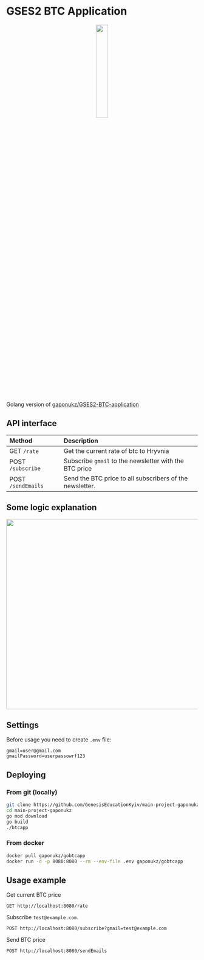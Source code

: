 # GSES2 BTC Application

<p align="center" width="100%">
    <img width="25%" src="https://github.com/gaponukz/golang-btcapp/assets/49754258/a68fe726-1067-4dcd-ae07-0973d7437ddb">
</p>

Golang version of [gaponukz/GSES2-BTC-application](https://github.com/gaponukz/GSES2-BTC-application)

## API interface
| Method | Description |
| :--- | :--- |
| GET `/rate` | Get the current rate of btc to Hryvnia |
| POST `/subscribe` | Subscribe `gmail` to the newsletter with the BTC price |
| POST `/sendEmails` | Send the BTC price to all subscribers of the newsletter. |

## Some logic explanation

<img src="https://github.com/GenesisEducationKyiv/main-project-gaponukz/assets/49754258/5ac441e6-d028-4f70-99b1-37b4fed12a3f" width="600" height="500" />

## Settings
Before usage you need to create `.env` file:
```env
gmail=user@gmail.com
gmailPassword=userpassowrf123
```

## Deploying
### From git (locally)
```bash
git clone https://github.com/GenesisEducationKyiv/main-project-gaponukz.git
cd main-project-gaponukz
go mod download
go build
./btcapp
```

### From docker
```bash
docker pull gaponukz/gobtcapp
docker run -d -p 8080:8080 --rm --env-file .env gaponukz/gobtcapp 
```
## Usage example
Get current BTC price
```
GET http://localhost:8080/rate
```
Subscribe `test@example.com`.
```
POST http://localhost:8080/subscribe?gmail=test@example.com
```
Send BTC price
```
POST http://localhost:8080/sendEmails
```

